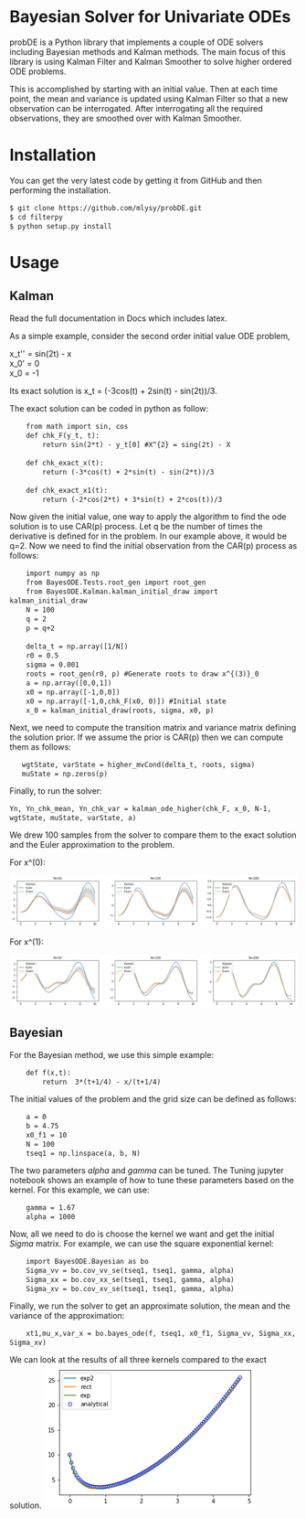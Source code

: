 Bayesian Solver for Univariate ODEs
===================================

probDE is a Python library that implements a couple of ODE solvers including
Bayesian methods and Kalman methods. The main focus of this library is using
Kalman Filter and Kalman Smoother to solve higher ordered ODE problems. 

This is accomplished by starting with an initial value. Then at each time 
point, the mean and variance is updated using Kalman Filter so that a new 
observation can be interrogated. After interrogating all the required
observations, they are smoothed over with Kalman Smoother.  

Installation
============

You can get the very latest code by getting it from GitHub and then performing
the installation.

    $ git clone https://github.com/mlysy/probDE.git
    $ cd filterpy
    $ python setup.py install

Usage
=====

Kalman
------

Read the full documentation in Docs which includes latex.

As a simple example, consider the second order initial value ODE problem,

x_t'' = sin(2t) - x<br/>
x_0' = 0 <br/>
x_0 = -1

Its exact solution is x_t = (-3cos(t) + 2sin(t) - sin(2t))/3.

The exact solution can be coded in python as follow:
```
    from math import sin, cos
    def chk_F(y_t, t):
        return sin(2*t) - y_t[0] #X^{2} = sing(2t) - X

    def chk_exact_x(t):
        return (-3*cos(t) + 2*sin(t) - sin(2*t))/3

    def chk_exact_x1(t):
        return (-2*cos(2*t) + 3*sin(t) + 2*cos(t))/3
```
Now given the initial value, one way to apply the algorithm to find the ode solution
is to use CAR(p) process. Let q be the number of times the derivative is defined for
in the problem. In our example above, it would be q=2. Now we need to find
the initial observation from the CAR(p) process as follows:
```    
    import numpy as np
    from BayesODE.Tests.root_gen import root_gen
    from BayesODE.Kalman.kalman_initial_draw import kalman_initial_draw
    N = 100
    q = 2
    p = q+2

    delta_t = np.array([1/N])
    r0 = 0.5
    sigma = 0.001
    roots = root_gen(r0, p) #Generate roots to draw x^{(3)}_0
    a = np.array([0,0,1])
    x0 = np.array([-1,0,0])
    x0 = np.array([-1,0,chk_F(x0, 0)]) #Initial state
    x_0 = kalman_initial_draw(roots, sigma, x0, p)
```
Next, we need to compute the transition matrix and variance matrix defining the
solution prior. If we assume the prior is CAR(p) then we can compute them as follows:
```
   wgtState, varState = higher_mvCond(delta_t, roots, sigma) 
   muState = np.zeros(p)
```
Finally, to run the solver:
```
Yn, Yn_chk_mean, Yn_chk_var = kalman_ode_higher(chk_F, x_0, N-1, wgtState, muState, varState, a)
```
We drew 100 samples from the solver to compare them to the exact solution and the Euler approximation to the problem. 

For x^(0):

![chkrebtii_x0](/Docs/Kalman/chkrebtii_x0.png)

For x^(1):

![chkrebtii_x1](/Docs/Kalman/chkrebtii_x1.png)

Bayesian
--------

For the Bayesian method, we use this simple example:
```
    def f(x,t):
        return  3*(t+1/4) - x/(t+1/4)
```
The initial values of the problem and the grid size can be defined as follows:
```
    a = 0
    b = 4.75
    x0_f1 = 10
    N = 100
    tseq1 = np.linspace(a, b, N)
```
The two parameters *alpha* and *gamma* can be tuned. The Tuning jupyter notebook
shows an example of how to tune these parameters based on the kernel. For this example, we can use:
```
    gamma = 1.67
    alpha = 1000
```
Now, all we need to do is choose the kernel we want and get the initial *Sigma* matrix. For 
example, we can use the square exponential kernel:
```
    import BayesODE.Bayesian as bo
    Sigma_vv = bo.cov_vv_se(tseq1, tseq1, gamma, alpha)
    Sigma_xx = bo.cov_xx_se(tseq1, tseq1, gamma, alpha)
    Sigma_xv = bo.cov_xv_se(tseq1, tseq1, gamma, alpha)
```
Finally, we run the solver to get an approximate solution, the mean and the variance of the approximation:
```
    xt1,mu_x,var_x = bo.bayes_ode(f, tseq1, x0_f1, Sigma_vv, Sigma_xx, Sigma_xv)
```
We can look at the results of all three kernels compared to the exact solution.
![simple_ode](/Docs/Bayesian/simple_ode.png)
